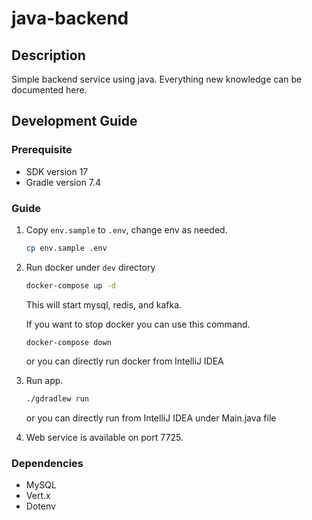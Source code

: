 # java-backend

## Description

Simple backend service using java. Everything new knowledge can be documented here.

## Development Guide

### Prerequisite

- SDK version 17
- Gradle version 7.4

### Guide

1. Copy `env.sample` to `.env`, change env as needed.

   ```sh
   cp env.sample .env
   ```

2. Run docker under `dev` directory

   ```sh
   docker-compose up -d 
   ```
   This will start mysql, redis, and kafka.

   If you want to stop docker you can use this command.
   ```
   docker-compose down
   ```
   or you can directly run docker from IntelliJ IDEA

3. Run app.

   ```sh
   ./gdradlew run
   ```
   or you can directly run from IntelliJ IDEA under Main.java file

4. Web service is available on port 7725.


### Dependencies
- MySQL
- Vert.x
- Dotenv

